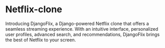 # Netflix-clone
Introducing DjangoFlix, a Django-powered Netflix clone that offers a seamless streaming experience. With an intuitive interface, personalized user profiles, advanced search, and recommendations, DjangoFlix brings the best of Netflix to your screen.
